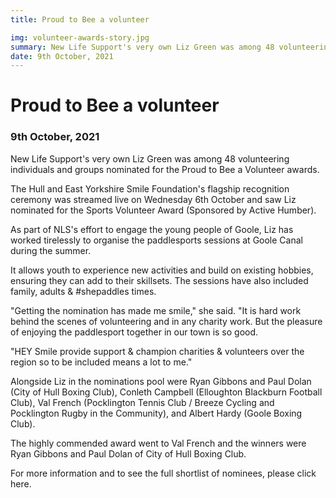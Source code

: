 ```yaml
---
title: Proud to Bee a volunteer

img: volunteer-awards-story.jpg
summary: New Life Support's very own Liz Green was among 48 volunteering individuals and groups nominated for the Proud to Bee a Volunteer awards.
date: 9th October, 2021
---
```


# Proud to Bee a volunteer

### 9th October, 2021

New Life Support's very own Liz Green was among 48 volunteering individuals and groups nominated for the Proud to Bee a Volunteer awards.

The Hull and East Yorkshire Smile Foundation's flagship recognition ceremony was streamed live on Wednesday 6th October and saw Liz nominated for the Sports Volunteer Award (Sponsored by Active Humber).

As part of NLS's effort to engage the young people of Goole, Liz has worked tirelessly to organise the paddlesports sessions at Goole Canal during the summer.

It allows youth to experience new activities and build on existing hobbies, ensuring they can add to their skillsets. The sessions have also included family, adults & #shepaddles times.

"Getting the nomination has made me smile," she said. "It is hard work behind the scenes of volunteering and in any charity work. But the pleasure of enjoying the paddlesport together in our town is so good.

"HEY Smile provide support & champion charities & volunteers over the region so to be included means a lot to me."

Alongside Liz in the nominations pool were Ryan Gibbons and Paul Dolan (City of Hull Boxing Club), Conleth Campbell (Elloughton Blackburn Football Club), Val French (Pocklington Tennis Club / Breeze Cycling and Pocklington Rugby in the Community), and Albert Hardy (Goole Boxing Club).

The highly commended award went to Val French and the winners were Ryan Gibbons and Paul Dolan of City of Hull Boxing Club.

For more information and to see the full shortlist of nominees, please click here.
